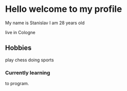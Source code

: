 # Hello  welcome to my profile 
My name is Stanislav
I am 28 years old

live in Cologne 

 
 ## Hobbies
play chess
doing sports 

### Currently learning 

to program.





